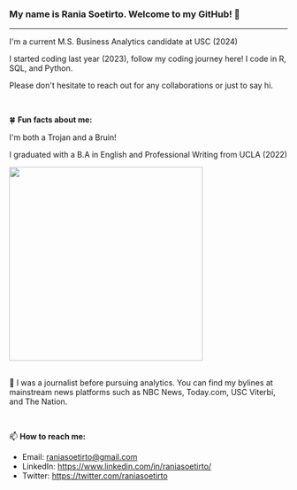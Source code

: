 ### My name is Rania Soetirto. Welcome to my GitHub! 👋
---
I'm a current M.S. Business Analytics candidate at USC (2024)

I started coding last year (2023), follow my coding journey here! I code in R, SQL, and Python. 

Please don't hesitate to reach out for any collaborations or just to say hi.  

<br>

🍀 **Fun facts about me:**

I'm both a Trojan and a Bruin!

I graduated with a B.A in English and Professional Writing from UCLA (2022)

<img src="https://github.com/rsoetirto/rsoetirto/assets/109045573/174c6d01-e2da-4819-8418-5c588d61a041" width="350" heigh="350" />
</br>
<br> 

💬 I was a journalist before pursuing analytics. You can find my bylines at mainstream news platforms such as NBC News, Today.com, USC Viterbi, and The Nation. 

<br> 

📫 **How to reach me:**
* Email: raniasoetirto@gmail.com
* LinkedIn: https://www.linkedin.com/in/raniasoetirto/
* Twitter: https://twitter.com/raniasoetirto

<!--
**rsoetirto/rsoetirto** is a ✨ _special_ ✨ repository because its `README.md` (this file) appears on your GitHub profile.

Here are some ideas to get you started:

- 🔭 I’m currently working on ...
- 🌱 I’m currently learning ...
- 👯 I’m looking to collaborate on ...
- 🤔 I’m looking for help with ...
- 💬 Ask me about ...
- 📫 How to reach me: ...
- 😄 Pronouns: ...
- ⚡ Fun fact: ...
-->
